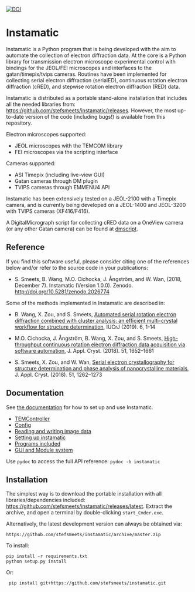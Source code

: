 [![DOI](https://zenodo.org/badge/DOI/10.5281/zenodo.2026774.svg)](https://doi.org/10.5281/zenodo.2026774)

# Instamatic

Instamatic is a Python program that is being developed with the aim to automate the collection of electron diffraction data. At the core is a Python library for transmission electron microscope experimental control with bindings for the JEOL/FEI microscopes and interfaces to the gatan/timepix/tvips cameras. Routines have been implemented for collecting serial electron diffraction (serialED), continuous rotation electron diffraction (cRED), and stepwise rotation electron diffraction (RED) data.

Instamatic is distributed as a portable stand-alone installation that includes all the needed libraries from: https://github.com/stefsmeets/instamatic/releases. However, the most up-to-date version of the code (including bugs!) is available from this repository.

Electron microscopes supported:

- JEOL microscopes with the TEMCOM library
- FEI microscopes via the scripting interface

Cameras supported:

- ASI Timepix (including live-view GUI)
- Gatan cameras through DM plugin
- TVIPS cameras through EMMENU4 API

Instamatic has been extensively tested on a JEOL-2100 with a Timepix camera, and is currently being developed on a JEOL-1400 and JEOL-3200 with TVIPS cameras (XF416/F416).

A DigitalMicrograph script for collecting cRED data on a OneView camera (or any other Gatan camera) can be found at [dmscript](https://github.com/stefsmeets/InsteaDMatic).

## Reference

If you find this software useful, please consider citing one of the references below and/or refer to the source code in your publications:

- S. Smeets, B. Wang, M.O. Cichocka, J. Ångström, and W. Wan, (2018, December 7). Instamatic (Version 1.0.0). Zenodo. http://doi.org/10.5281/zenodo.2026774

Some of the methods implemented in Instamatic are described in:

- B. Wang, X. Zou, and S. Smeets, [Automated serial rotation electron diffraction combined with cluster analysis: an efficient multi-crystal workflow for structure determination](https://doi.org/10.1107/S2052252519007681), IUCrJ (2019). 6, 1-14

- M.O. Cichocka, J. Ångström, B. Wang, X. Zou, and S. Smeets, [High-throughput continuous rotation electron diffraction data acquisition via software automation](http://dx.doi.org/10.1107/S1600576718015145), J. Appl. Cryst. (2018). 51, 1652–1661

- S. Smeets, X. Zou, and W. Wan, [Serial electron crystallography for structure determination and phase analysis of nanocrystalline materials](http://dx.doi.org/10.1107/S1600576718009500), J. Appl. Cryst. (2018). 51, 1262–1273

## Documentation

See [the documentation](docs) for how to set up and use Instamatic.

- [TEMController](docs/tem_api.md)
- [Config](docs/config.md)
- [Reading and writing image data](docs/formats.md)
- [Setting up instamatic](docs/setup.md)
- [Programs included](docs/programs.md)
- [GUI and Module system](docs/gui.md)

Use `pydoc` to access the full API reference: `pydoc -b instamatic`

## Installation

The simplest way is to download the portable installation with all libraries/dependencies included: https://github.com/stefsmeets/instamatic/releases/latest. Extract the archive, and open a terminal by double-clicking `start_Cmder.exe`.

Alternatively, the latest development version can always be obtained via:

    https://github.com/stefsmeets/instamatic/archive/master.zip

To install:

    pip install -r requirements.txt
    python setup.py install

Or:

     pip install git+https://github.com/stefsmeets/instamatic.git

